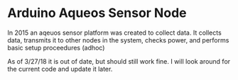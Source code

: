 # Arduino Aqueos Sensor Node
In 2015 an aqeuos sensor platform was created to collect data. It collects data, transmits it to other nodes in the system, checks power, and performs basic setup proceedures (adhoc)

As of 3/27/18 it is out of date, but should still work fine. I will look around for the current code and update it later.
